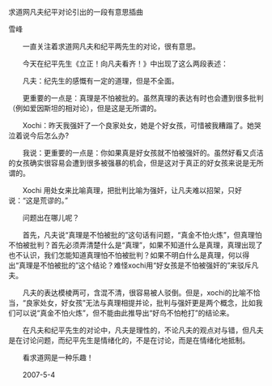 求道网凡夫纪平对论引出的一段有意思插曲

雪峰


　　一直关注着求道网凡夫和纪平两先生的对论，很有意思。

　　今天在纪平先生《立正！向凡夫看齐！》中出现了这么两段表述：

　　凡夫：纪先生的感慨有一定的道理，但是不全面。

　　更重要的一点是：真理是不怕被批的。虽然真理的表达有时也会遭到很多批判（例如爱因斯坦的相对论），但是这是无所谓的。

　　Xochi：昨天我强奸了一个良家处女，她是个好女孩，可惜被我糟蹋了。她哭泣着说今后怎么办?

　　我说：更重要的一点是：你如果真是好女孩就不怕被强奸的。虽然好看又贞洁的女孩确实很容易会遭到很多被强暴的机会，但是这对于真正的好女孩来说是无所谓的。

　　Xochi 用处女来比喻真理，把批判比喻为强奸，让凡夫难以招架，只好说：“这是荒谬的。”

　　问题出在哪儿呢？

　　首先，凡夫说“真理是不怕被批的”这句话有问题，“真金不怕火炼”，但真理怕不怕被批判？首先必须弄清楚什么是“真理”，如果不知道什么是真理，真理出现了也不认识，我们怎能知道真理怕不怕被批判？如果不明白什么是真理，何以得出“真理是不怕被批的”这个结论？难怪xochi用“好女孩是不怕被强奸的”来驳斥凡夫。

　　凡夫的表达模棱两可，含混不清，很容易被人驳倒。但是，xochi的比喻不恰当，“良家处女，好女孩”无法与真理相提并论，批判与强奸更是两个概念，比如我们可以说“真金不怕火炼”，但不能由此推导出“好鸟不怕枪打”的结论来。

　　在凡夫和纪平先生的对论中，凡夫是理性的，不论凡夫的观点对与错，但凡夫是在讨论问题，而纪平先生是情绪化的，不是在讨论，而是在情绪化地抵制。

　　看求道网是一种乐趣！

　　2007-5-4



